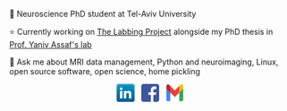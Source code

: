 :brain: Neuroscience PhD student at Tel-Aviv University

:star: Currently working on [The Labbing Project](https://github.com/TheLabbingProject) alongside my PhD thesis in [Prof. Yaniv Assaf's lab](https://www.yalab.sites.tau.ac.il/)

:speech_balloon: Ask me about MRI data management, Python and neuroimaging, Linux, open source software, open science, home pickling

<div align="center">
<a href="https://linkedin.com/in/baratzz" target="_blank"><img src="https://raw.githubusercontent.com/GalBenZvi/GalBenZvi/main/icons/linkedin.png" width="32" height="32" /></a>&nbsp;&nbsp;
<a href="https://www.facebook.com/Z.Baratz" target="_blank"><img src="https://raw.githubusercontent.com/GalBenZvi/GalBenZvi/main/icons/facebook.png" width="32" height="32" /></a>&nbsp;&nbsp;
<a href="mailto:z.baratz@gmail.com" target="_blank"><img src="https://raw.githubusercontent.com/GalBenZvi/GalBenZvi/main/icons/gmail.png" width="32" height="32" /></a>
</div>
